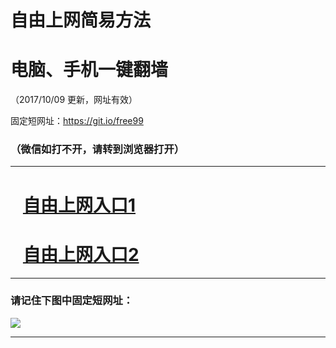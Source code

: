 ﻿# 自由上网简易方法

# 电脑、手机一键翻墙

（2017/10/09 更新，网址有效）

固定短网址：https://git.io/free99

### （微信如打不开，请转到浏览器打开）


***





# &nbsp;&nbsp; <a href="http://ft371121378.fwq-tz-1001.info/fwqtz01.html?t=10090013505 " target="_blank">自由上网入口1</a>
# &nbsp;&nbsp; <a href="http://ft732111539.fwq-tz-1002.info/fwqtz02.html?t=100900115131 " target="_blank">自由上网入口2</a>
***

### 请记住下图中固定短网址：

<img src="https://s3-us-west-2.amazonaws.com/fwq-1001/yjfq-20170905okok.png" /> 


***

